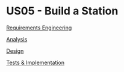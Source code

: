 # US05 - Build a Station

[Requirements Engineering](01.requirements-engineering/USXXX-requirements.md)

[Analysis](02.analysis/USXXX-analysis.md)

[Design](03.design/USXXX-design.md)

[Tests & Implementation](04.tests-and-implementation/USXXX-tests-and-implementation.md)